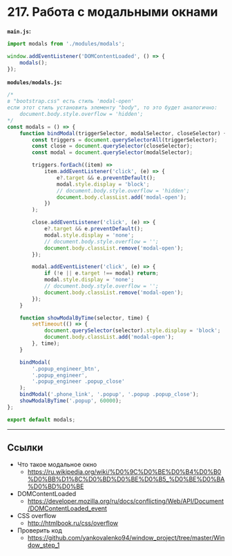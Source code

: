 # 217. Работа с модальными окнами

**`main.js`:**

```js
import modals from './modules/modals';

window.addEventListener('DOMContentLoaded', () => {
	modals();
});
```

**`modules/modals.js`:**

```js
/*
в "bootstrap.css" есть стиль 'modal-open'
если этот стиль установить элементу "body", то это будет аналогично:
	document.body.style.overflow = 'hidden';
*/
const modals = () => {
	function bindModal(triggerSelector, modalSelector, closeSelector) {
		const triggers = document.querySelectorAll(triggerSelector);
		const close = document.querySelector(closeSelector);
		const modal = document.querySelector(modalSelector);

		triggers.forEach((item) =>
			item.addEventListener('click', (e) => {
				e?.target && e.preventDefault();
				modal.style.display = 'block';
				// document.body.style.overflow = 'hidden';
				document.body.classList.add('modal-open');
			})
		);

		close.addEventListener('click', (e) => {
			e?.target && e.preventDefault();
			modal.style.display = 'none';
			// document.body.style.overflow = '';
			document.body.classList.remove('modal-open');
		});

		modal.addEventListener('click', (e) => {
			if (!e || e.target !== modal) return;
			modal.style.display = 'none';
			// document.body.style.overflow = '';
			document.body.classList.remove('modal-open');
		});
	}

	function showModalByTime(selector, time) {
		setTimeout(() => {
			document.querySelector(selector).style.display = 'block';
			document.body.classList.add('modal-open');
		}, time);
	}

	bindModal(
		'.popup_engineer_btn',
		'.popup_engineer',
		'.popup_engineer .popup_close'
	);
	bindModal('.phone_link', '.popup', '.popup .popup_close');
	showModalByTime('.popup', 60000);
};

export default modals;
```

---

## Ссылки

- Что такое модальное окно
  - https://ru.wikipedia.org/wiki/%D0%9C%D0%BE%D0%B4%D0%B0%D0%BB%D1%8C%D0%BD%D0%BE%D0%B5_%D0%BE%D0%BA%D0%BD%D0%BE
- DOMContentLoaded
  - https://developer.mozilla.org/ru/docs/conflicting/Web/API/Document/DOMContentLoaded_event
- CSS overflow
  - http://htmlbook.ru/css/overflow
- Проверить код
  - https://github.com/yankovalenko94/window_project/tree/master/Window_step_1
